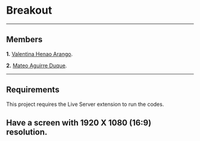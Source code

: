 <h1 aling="center">Breakout</h1>

---
## Members

**1.** <a href="#">Valentina Henao Arango<a/>.
  
**2.** <a href="https://github.com/MAD-py">Mateo Aguirre Duque<a/>.
  
---
## Requirements

This project requires the Live Server extension to run the codes.

Have a screen with 1920 X 1080 (16:9) resolution.
---
